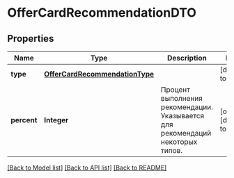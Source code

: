 # OfferCardRecommendationDTO
## Properties

| Name | Type | Description | Notes |
|------------ | ------------- | ------------- | -------------|
| **type** | [**OfferCardRecommendationType**](OfferCardRecommendationType.md) |  | [default to null] |
| **percent** | **Integer** | Процент выполнения рекомендации. Указывается для рекомендаций некоторых типов. | [optional] [default to null] |

[[Back to Model list]](../README.md#documentation-for-models) [[Back to API list]](../README.md#documentation-for-api-endpoints) [[Back to README]](../README.md)

